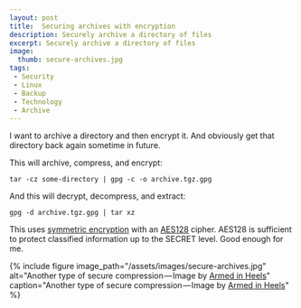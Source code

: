 ```yaml
---
layout: post
title:  Securing archives with encryption
description: Securely archive a directory of files
excerpt: Securely archive a directory of files
image:
  thumb: secure-archives.jpg
tags:
 - Security
 - Linux
 - Backup
 - Technology
 - Archive
---
```


I want to archive a directory and then encrypt it. And obviously get that directory back again sometime in future.

This will archive, compress, and encrypt:

```
tar -cz some-directory | gpg -c -o archive.tgz.gpg
```

And this will decrypt, decompress, and extract:

```
gpg -d archive.tgz.gpg | tar xz
```

This uses [symmetric encryption](https://en.wikipedia.org/wiki/Symmetric-key_algorithm) with an [AES128](https://en.wikipedia.org/wiki/Advanced_Encryption_Standard) cipher. AES128 is sufficient to protect classified information up to the SECRET level. Good enough for me.

{% 
include figure 
image_path="/assets/images/secure-archives.jpg"
alt="Another type of secure compression — Image by [Armed in Heels](http://www.armedinheels.com/undertech-undercover-women39s-ultimate-compression-shorts-p-1705.html?CDpath=3)"
caption="Another type of secure compression — Image by [Armed in Heels](http://www.armedinheels.com/undertech-undercover-women39s-ultimate-compression-shorts-p-1705.html?CDpath=3)"
%}
